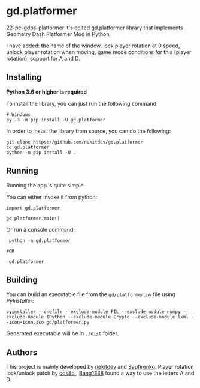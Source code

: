 
gd.platformer
=============

22-pc-gdps-platformer it's edited gd.platformer library that implements Geometry Dash Platformer Mod in Python.

I have added: the name of the window, lock player rotation at 0 speed, unlock player rotation when moving, game mode conditions for this (player rotation), support for A and D.

Installing
----------

**Python 3.6 or higher is required**

To install the library, you can just run the following command:



    # Windows
    py -3 -m pip install -U gd.platformer

In order to install the library from source, you can do the following:



    git clone https://github.com/nekitdev/gd.platformer
    cd gd.platformer
    python -m pip install -U .

Running
-------

Running the app is quite simple.

You can either invoke it from python:



    import gd.platformer

    gd.platformer.main()

Or run a console command:



     python -m gd.platformer

    #OR

     gd.platformer

Building
--------

You can build an executable file from the ``gd/platformer.py`` file using *PyInstaller*:



    pyinstaller --onefile --exclude-module PIL --exclude-module numpy --exclude-module IPython --exclude-module Crypto --exclude-module lxml --icon=icon.ico gd/platformer.py

Generated executable will be in ``./dist`` folder.

Authors
-------

This project is mainly developed by [nekitdev](https://github.com/nekitdev)  and [Sapfirenko](https://github.com/sapfirenko).
Player rotation lock/unlock patch by [cos8o ](https://github.com/Cos8o).
[Bang1338](https://github.com/Bang1338) found a way to use the letters A and D.
